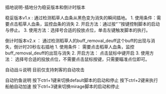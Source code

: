 插地说明-插地分为稳妥版本和倒计时版本

稳妥版本v1.x : 通过检测稻草人血条从黑色变为消失的瞬间插地。
    1. 使用条件：需要点击稻草人血条，监控血条的消失
    2. 开启方法：通过按“`”按键控制脚本的启动与停止。
    3. 使用方法：选择号合适的投放点位，单击左键触发脚本的执行。
    
倒计时版本v2.x ： 通过检测稻草人的buff_removal_deuff这个buff的出现与消失，倒计时20秒左右插地
    1. 使用条件： 需要点击稻草人血条，监控buff_removal_deuff的出现与消失
    2. 开启方法： 点击鼠标中键开启
    3. 使用方法： 选择号合适的投放点位，不需要点击鼠标按键，只需要瞄准点位即可。

自动战斗说明
    目前仅支持刺客的自动攻击

自动钓鱼说明
    按下ctrl+1键来切换default脚本的启动和停止
    按下ctrl+2键来执行船舶自动加速
    按下ctrl+3键来切换mirage脚本的启动和停止
